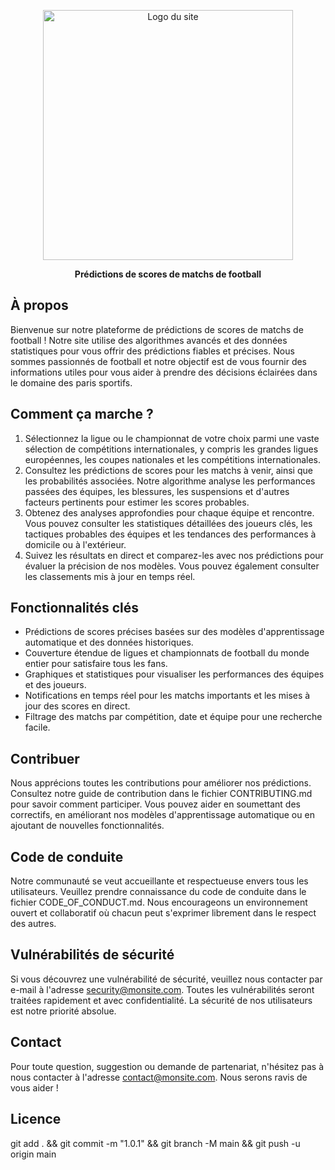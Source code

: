 <p align="center"><img src="https://media.cdnandroid.com/item_images/1054094/imagen-football-predictions-0ori.jpg" width="400" alt="Logo du site"></p>

<p align="center">
    <b>Prédictions de scores de matchs de football</b>
</p>

## À propos

Bienvenue sur notre plateforme de prédictions de scores de matchs de football ! Notre site utilise des algorithmes avancés et des données statistiques pour vous offrir des prédictions fiables et précises. Nous sommes passionnés de football et notre objectif est de vous fournir des informations utiles pour vous aider à prendre des décisions éclairées dans le domaine des paris sportifs.

## Comment ça marche ?

1. Sélectionnez la ligue ou le championnat de votre choix parmi une vaste sélection de compétitions internationales, y compris les grandes ligues européennes, les coupes nationales et les compétitions internationales.
2. Consultez les prédictions de scores pour les matchs à venir, ainsi que les probabilités associées. Notre algorithme analyse les performances passées des équipes, les blessures, les suspensions et d'autres facteurs pertinents pour estimer les scores probables.
3. Obtenez des analyses approfondies pour chaque équipe et rencontre. Vous pouvez consulter les statistiques détaillées des joueurs clés, les tactiques probables des équipes et les tendances des performances à domicile ou à l'extérieur.
4. Suivez les résultats en direct et comparez-les avec nos prédictions pour évaluer la précision de nos modèles. Vous pouvez également consulter les classements mis à jour en temps réel.

## Fonctionnalités clés

- Prédictions de scores précises basées sur des modèles d'apprentissage automatique et des données historiques.
- Couverture étendue de ligues et championnats de football du monde entier pour satisfaire tous les fans.
- Graphiques et statistiques pour visualiser les performances des équipes et des joueurs.
- Notifications en temps réel pour les matchs importants et les mises à jour des scores en direct.
- Filtrage des matchs par compétition, date et équipe pour une recherche facile.

## Contribuer

Nous apprécions toutes les contributions pour améliorer nos prédictions. Consultez notre guide de contribution dans le fichier CONTRIBUTING.md pour savoir comment participer. Vous pouvez aider en soumettant des correctifs, en améliorant nos modèles d'apprentissage automatique ou en ajoutant de nouvelles fonctionnalités.

## Code de conduite

Notre communauté se veut accueillante et respectueuse envers tous les utilisateurs. Veuillez prendre connaissance du code de conduite dans le fichier CODE_OF_CONDUCT.md. Nous encourageons un environnement ouvert et collaboratif où chacun peut s'exprimer librement dans le respect des autres.

## Vulnérabilités de sécurité

Si vous découvrez une vulnérabilité de sécurité, veuillez nous contacter par e-mail à l'adresse [security@monsite.com](mailto:security@monsite.com). Toutes les vulnérabilités seront traitées rapidement et avec confidentialité. La sécurité de nos utilisateurs est notre priorité absolue.

## Contact

Pour toute question, suggestion ou demande de partenariat, n'hésitez pas à nous contacter à l'adresse [contact@monsite.com](mailto:contact@monsite.com). Nous serons ravis de vous aider !

## Licence

git add . && git commit -m "1.0.1" && git branch -M main && git push -u origin main
